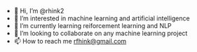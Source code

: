 - 👋 Hi, I’m @rhink2
- 👀 I’m interested in machine learning and artificial intelligence
- 🌱 I’m currently learning reiforcement learning and NLP
- 💞️ I’m looking to collaborate on any machine learning project 
- 📫 How to reach me rfhink@gmail.com

<!---
rhink2/rhink2 is a ✨ special ✨ repository because its `README.md` (this file) appears on your GitHub profile.
You can click the Preview link to take a look at your changes.
--->
